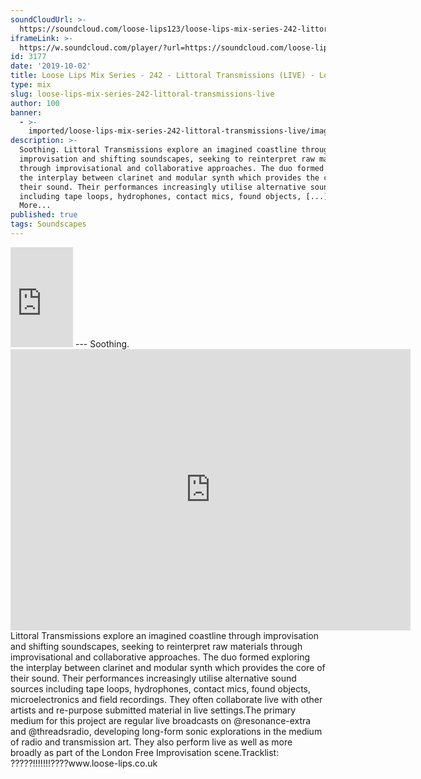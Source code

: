 ```yaml
---
soundCloudUrl: >-
  https://soundcloud.com/loose-lips123/loose-lips-mix-series-242-littoral-transmissions
iframeLink: >-
  https://w.soundcloud.com/player/?url=https://soundcloud.com/loose-lips123/loose-lips-mix-series-242-littoral-transmissions&color=00aabb&auto_play=false&hide_related=false&show_comments=true&show_user=true&show_reposts=false
id: 3177
date: '2019-10-02'
title: Loose Lips Mix Series - 242 - Littoral Transmissions (LIVE) - Loose Lips
type: mix
slug: loose-lips-mix-series-242-littoral-transmissions-live
author: 100
banner:
  - >-
    imported/loose-lips-mix-series-242-littoral-transmissions-live/image3177.jpeg
description: >-
  Soothing. Littoral Transmissions explore an imagined coastline through
  improvisation and shifting soundscapes, seeking to reinterpret raw materials
  through improvisational and collaborative approaches. The duo formed exploring
  the interplay between clarinet and modular synth which provides the core of
  their sound. Their performances increasingly utilise alternative sound sources
  including tape loops, hydrophones, contact mics, found objects, [...]Read
  More...
published: true
tags: Soundscapes
---
```

<iframe id="sc-widget" title="title" width="100" height="160" scrolling="no" frameborder="yes" allow="autoplay" src="https://w.soundcloud.com/player/?url=https://soundcloud.com/loose-lips123/loose-lips-mix-series-242-littoral-transmissions&amp;color=00aabb&amp;auto_play=false&amp;hide_related=false&amp;show_comments=true&amp;show_user=true&amp;show_reposts=false"></iframe>
---
Soothing.<iframe loading="lazy" title="Littoral Transmissions" width="640" height="450" scrolling="no" frameborder="no" src="https://w.soundcloud.com/player/?visual=true&amp;url=https%3A%2F%2Fapi.soundcloud.com%2Fusers%2F399981591&amp;show_artwork=true&amp;maxwidth=640&amp;maxheight=960&amp;dnt=1"></iframe>Littoral Transmissions explore an imagined coastline through improvisation and shifting soundscapes, seeking to reinterpret raw materials through improvisational and collaborative approaches. The duo formed exploring the interplay between clarinet and modular synth which provides the core of their sound. Their performances increasingly utilise alternative sound sources including tape loops, hydrophones, contact mics, found objects, microelectronics and field recordings. They often collaborate live with other artists and re-purpose submitted material in live settings.The primary medium for this project are regular live broadcasts on @resonance-extra and @threadsradio, developing long-form sonic explorations in the medium of radio and transmission art. They also perform live as well as more broadly as part of the London Free Improvisation scene.Tracklist:  
?????!!!!!!!????www.loose-lips.co.uk